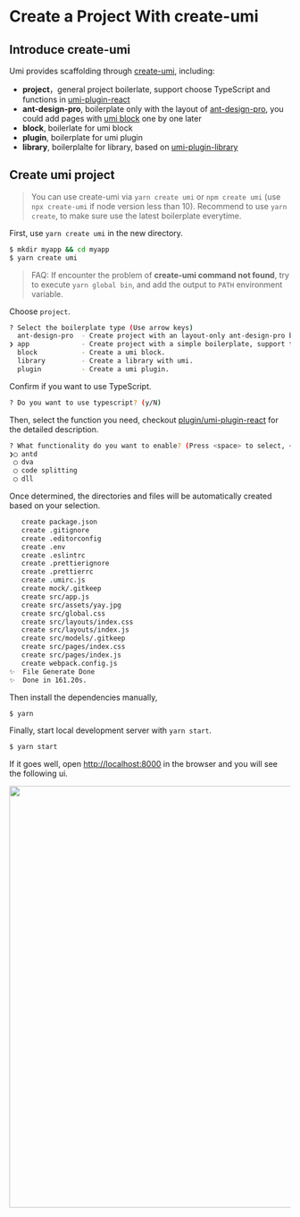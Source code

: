 # Create a Project With create-umi

## Introduce create-umi

Umi provides scaffolding through [create-umi](https://github.com/umijs/create-umi), including:

- **project**，general project boilerlate, support choose TypeScript and functions in [umi-plugin-react](../plugin/umi-plugin-react.html)
- **ant-design-pro**, boilerplate only with the layout of [ant-design-pro](https://github.com/ant-design/ant-design-pro), you could add pages with [umi block](./block.html) one by one later
- **block**, boilerlate for umi block
- **plugin**, boilerplate for umi plugin
- **library**, boilerplalte for library, based on [umi-plugin-library](https://github.com/umijs/umi-plugin-library)

## Create umi project

>  You can use create-umi via `yarn create umi` or `npm create umi` (use `npx create-umi` if node version less than 10). Recommend to use `yarn create`, to make sure use the latest boilerplate everytime.

First, use `yarn create umi` in the new directory.

```bash
$ mkdir myapp && cd myapp
$ yarn create umi
```

>  FAQ: If encounter the problem of **create-umi command not found**, try to execute `yarn global bin`, and add the output to `PATH` environment variable.

Choose `project`.

```bash
? Select the boilerplate type (Use arrow keys)
  ant-design-pro  - Create project with an layout-only ant-design-pro boilerplate, use together with umi block.
❯ app             - Create project with a simple boilerplate, support typescript.
  block           - Create a umi block.
  library         - Create a library with umi.
  plugin          - Create a umi plugin.
```

Confirm if you want to use TypeScript.

```bash
? Do you want to use typescript? (y/N)
```

Then, select the function you need, checkout [plugin/umi-plugin-react](../plugin/umi-plugin-react.html) for the detailed description.

```bash
? What functionality do you want to enable? (Press <space> to select, <a> to toggle all, <i> to invert selection)
❯◯ antd
 ◯ dva
 ◯ code splitting
 ◯ dll
```

Once determined, the directories and files will be automatically created based on your selection.

```bash
   create package.json
   create .gitignore
   create .editorconfig
   create .env
   create .eslintrc
   create .prettierignore
   create .prettierrc
   create .umirc.js
   create mock/.gitkeep
   create src/app.js
   create src/assets/yay.jpg
   create src/global.css
   create src/layouts/index.css
   create src/layouts/index.js
   create src/models/.gitkeep
   create src/pages/index.css
   create src/pages/index.js
   create webpack.config.js
✨  File Generate Done
✨  Done in 161.20s.
```

Then install the dependencies manually,

```bash
$ yarn
```

Finally, start local development server with `yarn start`.

```bash
$ yarn start
```

If it goes well, open [http://localhost:8000](http://localhost:8000) in the browser and you will see the following ui.

<img src="https://gw.alipayobjects.com/zos/rmsportal/YIFycZRnWWeXBGnSoFoT.png" width="754" />
